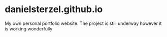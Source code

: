 # danielsterzel.github.io
My own personal portfolio website. The project is still underway however it is working wonderfully
